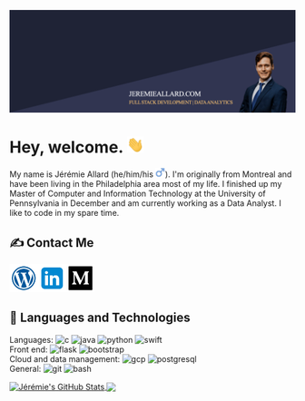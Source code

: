 <!-- https://towardsdatascience.com/build-a-stunning-readme-for-your-github-profile-9b80434fe5d7 -->
<!-- Above is an article to creating a good GitHub profile -->

<!-- Actions: https://github.com/marketplace/actions/blog-post-workflow -->

[![Header](https://raw.githubusercontent.com/jerall24/jerall24/master/assets/github_banner.png?token=AJHARDC5ZX2CSVLM34GLUJK7K5X6O "Header")](https://jeremieallard.com/)
<h1 align='left'> Hey, welcome. <img src="https://raw.githubusercontent.com/jerall24/jerall24/master/assets/wave.gif" width="30px"></h1>

My name is Jérémie Allard (he/him/his <img height="17" src="https://raw.githubusercontent.com/jerall24/jerall24/master/assets/male_sign.png">). I'm originally from Montreal and have been living in the Philadelphia area most of my life. I finished up my Master of Computer and Information Technology at the University of Pennsylvania in December and am currently working as a Data Analyst. I like to code in my spare time. 

<!-- Social media/Contact me -->

## :writing_hand: Contact Me
<p align="left">
 <a href="https://jeremieallard.com"><img height="50" src="https://raw.githubusercontent.com/jerall24/jerall24/master/assets/icons8-wordpress.png"></a><a href="https://www.linkedin.com/in/jerall24/"><img height="50" src="https://raw.githubusercontent.com/jerall24/jerall24/master/assets/icons8-linkedin.png"></a><a href="https://medium.com/@jerall24"><img height="50" src="https://raw.githubusercontent.com/jerall24/jerall24/master/assets/icons8-medium.png"></a>
</p>

## :wrench: Languages and Technologies
Languages:
<img src="https://devicons.github.io/devicon/devicon.git/icons/c/c-original.svg" alt="c" width="40" height="40"/> <img src="https://devicons.github.io/devicon/devicon.git/icons/java/java-original-wordmark.svg" alt="java" width="40" height="40"/> <img src="https://devicons.github.io/devicon/devicon.git/icons/python/python-original.svg" alt="python" width="40" height="40"/> <img src="https://devicons.github.io/devicon/devicon.git/icons/swift/swift-original-wordmark.svg" alt="swift" width="40" height="50"/>
<br>
Front end: <img src="https://www.vectorlogo.zone/logos/pocoo_flask/pocoo_flask-icon.svg" alt="flask" width="40" height="40"/> <img src="https://devicons.github.io/devicon/devicon.git/icons/bootstrap/bootstrap-plain.svg" alt="bootstrap" width="40" height="40"/>
<br>
Cloud and data management: <img src="https://www.vectorlogo.zone/logos/google_cloud/google_cloud-icon.svg" alt="gcp" width="40" height="40"/>  <img src="https://devicons.github.io/devicon/devicon.git/icons/postgresql/postgresql-original-wordmark.svg" alt="postgresql" width="40" height="40"/>
<br>
General: <img src="https://www.vectorlogo.zone/logos/git-scm/git-scm-icon.svg" alt="git" width="40" height="40"/>  <img src="https://www.vectorlogo.zone/logos/gnu_bash/gnu_bash-icon.svg" alt="bash" width="40" height="40"/>


<!-- https://github.com/anuraghazra/github-readme-stats -->
<p align='left'>
<a href="https://github.com/jerall24/jerall24">
<img align="center" src="https://github-readme-stats.vercel.app/api?username=jerall24&show_icons=true&line_height=27&count_private=true&theme=algolia" alt="Jérémie's GitHub Stats" />
</a>
<!-- <br> -->
<a href="https://github.com/jerall24/jerall24">
  <img align="center" src="https://github-readme-stats.vercel.app/api/top-langs/?username=jerall24&count_private=true&hide=html,javascript&theme=algolia" />
</a>
</p>

<!-- <center>

Subject | Resources
----------------|----------------------------------
Contact me |  <a href="https://jeremieallard.com"><img height="40" src="https://raw.githubusercontent.com/jerall24/jerall24/master/assets/icons8-wordpress.png"></a><a href="https://www.linkedin.com/in/jeremiea/"><img height="40" src="https://raw.githubusercontent.com/jerall24/jerall24/master/assets/icons8-linkedin.png"></a><a href="https://medium.com/@jerall24"><img height="40" src="https://raw.githubusercontent.com/jerall24/jerall24/master/assets/icons8-medium.png"></a>
Languages | <img src="https://devicons.github.io/devicon/devicon.git/icons/c/c-original.svg" alt="c" width="40" height="40"/> <img src="https://devicons.github.io/devicon/devicon.git/icons/java/java-original-wordmark.svg" alt="java" width="40" height="40"/> <img src="https://devicons.github.io/devicon/devicon.git/icons/python/python-original.svg" alt="python" width="40" height="40"/> <img src="https://cdn4.iconfinder.com/data/icons/logos-3/1300/swift-seeklogo-512.png" alt="swift" width="40" height="40"/>
Front end | <img src="https://www.vectorlogo.zone/logos/pocoo_flask/pocoo_flask-icon.svg" alt="flask" width="40" height="40"/> <img src="https://devicons.github.io/devicon/devicon.git/icons/bootstrap/bootstrap-plain.svg" alt="bootstrap" width="40" height="40"/>
Cloud and data management | <img src="https://www.vectorlogo.zone/logos/google_cloud/google_cloud-icon.svg" alt="gcp" width="40" height="40"/>  <img src="https://devicons.github.io/devicon/devicon.git/icons/postgresql/postgresql-original-wordmark.svg" alt="postgresql" width="40" height="40"/>
General | <img src="https://www.vectorlogo.zone/logos/git-scm/git-scm-icon.svg" alt="git" width="40" height="40"/><img src="https://www.vectorlogo.zone/logos/gnu_bash/gnu_bash-icon.svg" alt="bash" width="40" height="40"/>

</center> -->
